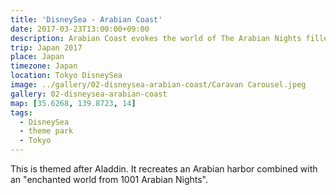 ```yaml
---
title: 'DisneySea - Arabian Coast'
date: 2017-03-23T13:00:00+09:00
description: Arabian Coast evokes the world of The Arabian Nights filled with magic and mystery.
trip: Japan 2017
place: Japan
timezone: Japan
location: Tokyo DisneySea
image: ../gallery/02-disneysea-arabian-coast/Caravan Carousel.jpeg
gallery: 02-disneysea-arabian-coast
map: [35.6268, 139.8723, 14]
tags:
  - DisneySea
  - theme park
  - Tokyo
---
```


This is themed after Aladdin. It recreates an Arabian harbor combined with an "enchanted world from 1001 Arabian Nights".
